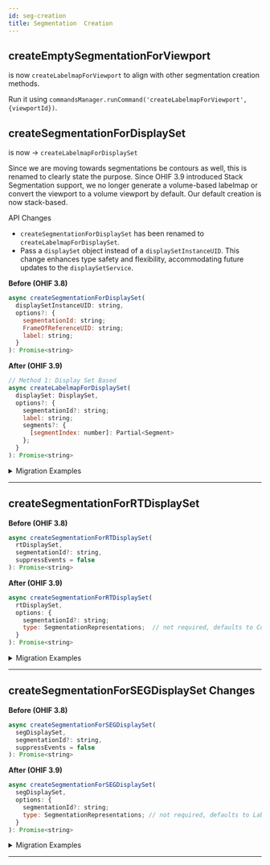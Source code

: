 ```yaml
---
id: seg-creation
title: Segmentation  Creation
---
```


## createEmptySegmentationForViewport

is now `createLabelmapForViewport` to align with other segmentation creation methods.

Run it using `commandsManager.runCommand('createLabelmapForViewport', {viewportId})`.

## createSegmentationForDisplaySet

is now -> `createLabelmapForDisplaySet`

Since we are moving towards segmentations be contours as well, this is renamed to clearly state the purpose.
Since OHIF 3.9 introduced Stack Segmentation support, we no longer generate a volume-based labelmap or convert the viewport to a volume viewport by default. Our default creation is now stack-based.

API Changes
-  `createSegmentationForDisplaySet` has been renamed to `createLabelmapForDisplaySet`.
-  Pass a `displaySet` object instead of a `displaySetInstanceUID`. This change enhances type safety and flexibility, accommodating future updates to the `displaySetService`.

**Before (OHIF 3.8)**

```js
async createSegmentationForDisplaySet(
  displaySetInstanceUID: string,
  options?: {
    segmentationId: string;
    FrameOfReferenceUID: string;
    label: string;
  }
): Promise<string>
```

**After (OHIF 3.9)**

```js
// Method 1: Display Set Based
async createLabelmapForDisplaySet(
  displaySet: DisplaySet,
  options?: {
    segmentationId?: string;
    label: string;
    segments?: {
      [segmentIndex: number]: Partial<Segment>
    };
  }
): Promise<string>
```


<details>
<summary>Migration Examples</summary>


```js
// Before - OHIF 3.8
const segmentationId = await segmentationService.createSegmentationForDisplaySet(
  displaySetInstanceUID,
  {
    label: 'My Segmentation'
  }
);
```

```js
// After - OHIF 3.9
// Option 1: If you have a display set UID
const displaySet = displaySetService.getDisplaySetByUID(displaySetInstanceUID);

const segmentationId = await segmentationService.createLabelmapForDisplaySet(
  displaySet,
  {
    label: 'My Segmentation'
  }
);
```

</details>

---

## createSegmentationForRTDisplaySet


**Before (OHIF 3.8)**

```js
async createSegmentationForRTDisplaySet(
  rtDisplaySet,
  segmentationId?: string,
  suppressEvents = false
): Promise<string>
```

**After (OHIF 3.9)**

```js
async createSegmentationForRTDisplaySet(
  rtDisplaySet,
  options: {
    segmentationId?: string;
    type: SegmentationRepresentations;  // not required, defaults to Contour
  }
): Promise<string>
```


<details>
<summary>Migration Examples</summary>

if you were not passing segmentationId, you don't need to change anything


```js
// Before - OHIF 3.8
const segmentationId = await segmentationService.createSegmentationForRTDisplaySet(
  rtDisplaySet
);

// After - OHIF 3.9
const segmentationId = await segmentationService.createSegmentationForRTDisplaySet(
  rtDisplaySet,
);
```

if you were passing segmentationId, you need to update the API to pass an options object and set the segmentationId in there.

```js
// Before - OHIF 3.8
const segmentationId = await segmentationService.createSegmentationForRTDisplaySet(
  rtDisplaySet,
  'custom-id',
);
// After - OHIF 3.9
const segmentationId = await segmentationService.createSegmentationForRTDisplaySet(
  rtDisplaySet,
  {
    segmentationId: 'custom-id',
    type: csToolsEnums.SegmentationRepresentations.Contour
  }
);
```

</details>

---


## createSegmentationForSEGDisplaySet Changes

**Before (OHIF 3.8)**

```js
async createSegmentationForSEGDisplaySet(
  segDisplaySet,
  segmentationId?: string,
  suppressEvents = false
): Promise<string>
```

**After (OHIF 3.9)**

```js
async createSegmentationForSEGDisplaySet(
  segDisplaySet,
  options: {
    segmentationId?: string;
    type: SegmentationRepresentations; // not required, defaults to Labelmap
  }
): Promise<string>
```

<details>
<summary>Migration Examples</summary>

1. **Basic Usage Update**

    ```
    // Before - OHIF 3.8
    const segmentationId = await segmentationService.createSegmentationForSEGDisplaySet(
      segDisplaySet
    );
    // After - OHIF 3.9
    const segmentationId = await segmentationService.createSegmentationForSEGDisplaySet(
      segDisplaySet,
      {
        type: csToolsEnums.SegmentationRepresentations.Labelmap
      }
    );
    ```

2. **Custom Configuration**

    ```
    // Before - OHIF 3.8
    const segmentationId = await segmentationService.createSegmentationForSEGDisplaySet(
      segDisplaySet,
      'custom-id',
      false
    );
    // After - OHIF 3.9
    const segmentationId = await segmentationService.createSegmentationForSEGDisplaySet(
      segDisplaySet,
      {
        segmentationId: 'custom-id',
        type: csToolsEnums.SegmentationRepresentations.Labelmap
      }
    );
    ```
</details>


---
